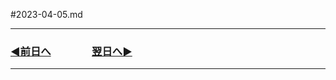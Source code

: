 #2023-04-05.md

---
### [◀️前日へ](https://github.com/yuasys/chatty-journal/blob/main/2023/04/2023-04-04.md)&emsp;&emsp;&emsp;&emsp;[翌日へ▶️](https://github.com/yuasys/chatty-journal/blob/main/2023/04/2023-04-06.md)

---
